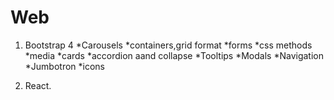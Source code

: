# Web
1. Bootstrap 4
*Carousels
*containers,grid format
*forms
*css methods
*media
*cards
*accordion aand collapse
*Tooltips
*Modals
*Navigation
*Jumbotron
*icons

2. React.

